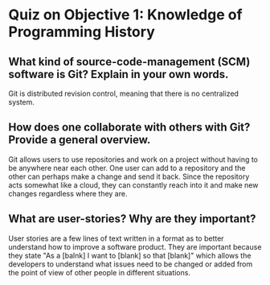 # Quiz on Objective 1: Knowledge of Programming History

## What kind of source-code-management (SCM) software is Git? Explain in your own words.

Git is distributed revision control, meaning that there is no centralized system.

## How does one collaborate with others with Git? Provide a general overview.

Git allows users to use repositories and work on a project without having to be anywhere near each other. One user can add to a repository and the other can perhaps make a change and send it back. Since the repository acts somewhat like a cloud, they can constantly reach into it and make new changes regardless where they are.

## What are user-stories? Why are they important?

User stories are a few lines of text written in a format as to better understand how to improve a software product. They are important because they state "As a [balnk] I want to [blank] so that [blank]" which allows the developers to understand what issues need to be changed or added from the point of view of other people in different situations.
